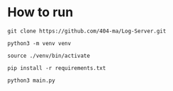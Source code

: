# How to run

```
git clone https://github.com/404-ma/Log-Server.git
```

```
python3 -m venv venv
```

```
source ./venv/bin/activate
```

```
pip install -r requirements.txt
```

```
python3 main.py
```

